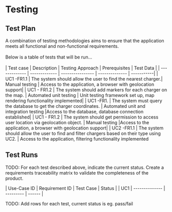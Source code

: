 # Testing

## Test Plan
A combination of testing methodologies aims to ensure that the application meets all functional and non-functional requirements.<br>
<br>
Below is a table of tests that will be run...<br>
<br>
| Test case     | Description   | Testing Approach | Prerequisites  | Test Data  |
| ------------- | ------------- | ---------------- | -------------- | -----------|
| UC1 -FR1.1    | The system should allow the user to find the nearest charger.| Manual testing | Access to the application, a browser with geolocation support|
| UC1 - FR1.2   | The system should add markers for each charger on the map. | Automated unit testing  | Unit testing framework set up, map rendering functionality implemented|
| UC1 -FR1.    | The system must query the database to get the charger coordinates.  | Automated unit and integration testing |Access to the database, database connection established|
| UC1 - FR1.2   | The system should get permission to access user location via geolocation object. | Manual testing     |Access to the application, a browser with geolocation support|
| UC2 -FR1.1    | The system should allow the user to find and filter chargers based on their type using UC2.  | Access to the application, filtering functionality implemented
## Test Runs
TODO: For each test described above, indicate the current status. 
Create a requirements traceability matrix to validate the completeness of the product.

| Use-Case ID | Requirement ID | Test Case | Status |
| UC1         | -------------- | --------- | ------ |

TODO: Add rows for each test, current status is eg. pass/fail
